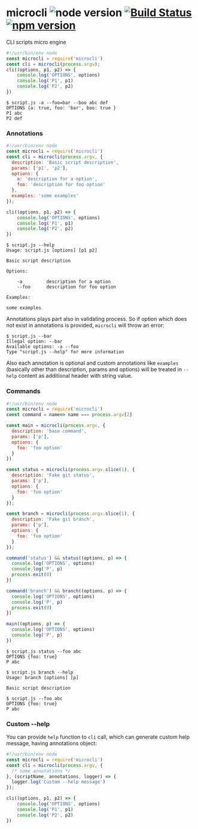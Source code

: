# microcli ![node version](https://img.shields.io/node/v/microcli.svg) [![Build Status](https://travis-ci.org/pawelgalazka/microcli.svg?branch=master)](https://travis-ci.org/pawelgalazka/microcli) [![npm version](https://badge.fury.io/js/microcli.svg)](https://badge.fury.io/js/microcli)
CLI scripts micro engine

```js
#!/usr/bin/env node
const microcli = require('microcli')
const cli = microcli(process.argv);
cli((options, p1, p2) => {
    console.log('OPTIONS', options)
    console.log('P1', p1)
    console.log('P2', p2)
})
```

```
$ script.js -a --foo=bar --boo abc def
OPTIONS {a: true, foo: 'bar', boo: true }
P1 abc
P2 def

```

### Annotations

```js
#!/usr/bin/env node
const microcli = require('microcli')
const cli = microcli(process.argv, {
  description: 'Basic script description',
  params: ['p1', 'p2'],
  options: {
    a: 'description for a option',
    foo: 'description for foo option'
  },
  examples: 'some examples'
});

cli((options, p1, p2) => {
    console.log('OPTIONS', options)
    console.log('P1', p1)
    console.log('P2', p2)
})
```

```
$ script.js --help
Usage: script.js [options] [p1 p2]

Basic script description

Options:

    -a         description for a option
    --foo      description for foo option
    
Examples:

some examples
```

Annotations plays part also in validating process. So if
option which does not exist in annotations is provided, `microcli` will
throw an error:

```
$ script.js --bar
Illegal option: --bar
Available options: -a --foo
Type "script.js --help" for more information
```

Also each annotation is optional and custom annotations like `examples`
(basically other than description, params and options) will be treated
in `--help` content as additional header with string value.

### Commands
```js
#!/usr/bin/env node
const microcli = require('microcli')
const command = name=> name === process.argv[2]

const main = microcli(process.argv, {
  description: 'base command',
  params: ['p'],
  options: {
    foo: 'foo option'
  }
})

const status = microcli(process.argv.slice(1), {
  description: 'Fake git status',
  params: ['p'],
  options: {
    foo: 'foo option'
  }
});

const branch = microcli(process.argv.slice(1), {
  description: 'Fake git branch',
  params: ['p'],
  options: {
    foo: 'foo option'
  }
});

command('status') && status((options, p) => {
  console.log('OPTIONS', options)
  console.log('P', p)
  process.exit(0)
})

command('branch') && branch((options, p) => {
  console.log('OPTIONS', options)
  console.log('P', p)
  process.exit(0)
})

main((options, p) => {
  console.log('OPTIONS', options)
  console.log('P', p)
})
```

```
$ script.js status --foo abc 
OPTIONS {foo: true}
P abc

$ script.js branch --help
Usage: branch [options] [p]

Basic script description

$ script.js --foo abc
OPTIONS {foo: true}
P abc

```


### Custom --help

You can provide `help` function to `cli` call, which can generate
custom help message, having annotations object:

```js
#!/usr/bin/env node
const microcli = require('microcli')
const cli = microcli(process.argv, {
  /* some annotations */
}, (scriptName, annotations, logger) => {
  logger.log('Custom --help message') 
});

cli((options, p1, p2) => {
    console.log('OPTIONS', options)
    console.log('P1', p1)
    console.log('P2', p2)
})
```
